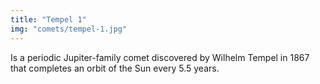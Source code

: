 ```yaml
---
title: "Tempel 1"
img: "comets/tempel-1.jpg"
---
```


Is a periodic Jupiter-family comet discovered by Wilhelm Tempel in 1867 that completes an orbit of the Sun every 5.5 years.
